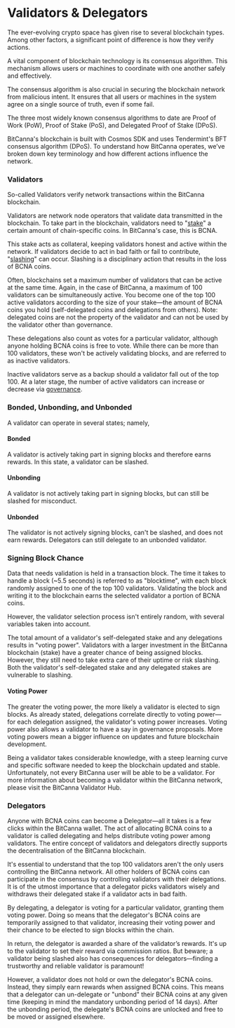 # Validators & Delegators



The ever-evolving crypto space has given rise to several blockchain types. Among other factors, a significant point of difference is how they verify actions.

A vital component of blockchain technology is its consensus algorithm. This mechanism allows users or machines to coordinate with one another safely and effectively.

The consensus algorithm is also crucial in securing the blockchain network from malicious intent. It ensures that all users or machines in the system agree on a single source of truth, even if some fail.&#x20;

The three most widely known consensus algorithms to date are Proof of Work (PoW), Proof of Stake (PoS), and Delegated Proof of Stake (DPoS).&#x20;

BitCanna's blockchain is built with Cosmos SDK and uses Tendermint's BFT consensus algorithm (DPoS). To understand how BitCanna operates, we’ve broken down key terminology and how different actions influence the network.

### Validators&#xD;

So-called Validators verify network transactions within the BitCanna blockchain.

Validators are network node operators that validate data transmitted in the blockchain. To take part in the blockchain, validators need to "[stake](staking.md)" a certain amount of chain-specific coins. In BitCanna's case, this is BCNA.&#x20;

This stake acts as collateral, keeping validators honest and active within the network. If validators decide to act in bad faith or fail to contribute, "[slashing](slashing.md)" can occur. Slashing is a disciplinary action that results in the loss of BCNA coins.

Often, blockchains set a maximum number of validators that can be active at the same time. Again, in the case of BitCanna, a maximum of 100 validators can be simultaneously active. You become one of the top 100 active validators according to the size of your stake—the amount of BCNA coins you hold (self-delegated coins and delegations from others). Note: delegated coins are not the property of the validator and can not be used by the validator other than governance.

These delegations also count as votes for a particular validator, although anyone holding BCNA coins is free to vote. While there can be more than 100 validators, these won't be actively validating blocks, and are referred to as inactive validators.&#x20;

Inactive validators serve as a backup should a validator fall out of the top 100. At a later stage, the number of active validators can increase or decrease via [governance](governance.md).&#x20;

### Bonded, Unbonding, and Unbonded&#xD;

A validator can operate in several states; namely,

#### Bonded&#xD;

A validator is actively taking part in signing blocks and therefore earns rewards. In this state, a validator can be slashed.

#### Unbonding&#xD;

A validator is not actively taking part in signing blocks, but can still be slashed for misconduct.&#x20;

#### Unbonded&#xD;

The validator is not actively signing blocks, can't be slashed, and does not earn rewards. Delegators can still delegate to an unbonded validator.

### Signing Block Chance&#xD;

Data that needs validation is held in a transaction block. The time it takes to handle a block (\~5.5 seconds) is referred to as "blocktime", with each block randomly assigned to one of the top 100 validators. Validating the block and writing it to the blockchain earns the selected validator a portion of BCNA coins.

However, the validator selection process isn't entirely random, with several variables taken into account.&#x20;

The total amount of a validator's self-delegated stake and any delegations results in "voting power". Validators with a larger investment in the BitCanna blockchain (stake) have a greater chance of being assigned blocks. However, they still need to take extra care of their uptime or risk slashing. Both the validator's self-delegated stake and any delegated stakes are vulnerable to slashing.&#x20;

#### Voting Power&#xD;

The greater the voting power, the more likely a validator is elected to sign blocks. As already stated, delegations correlate directly to voting power—for each delegation assigned, the validator's voting power increases. Voting power also allows a validator to have a say in governance proposals. More voting powers mean a bigger influence on updates and future blockchain development.

Being a validator takes considerable knowledge, with a steep learning curve and specific software needed to keep the blockchain updated and stable. Unfortunately, not every BitCanna user will be able to be a validator. For more information about becoming a validator within the BitCanna network, please visit the BitCanna Validator Hub.

### Delegators&#xD;

Anyone with BCNA coins can become a Delegator—all it takes is a few clicks within the BitCanna wallet. The act of allocating BCNA coins to a validator is called delegating and helps distribute voting power among validators. The entire concept of validators and delegators directly supports the decentralisation of the BitCanna blockchain.&#x20;

It's essential to understand that the top 100 validators aren't the only users controlling the BitCanna network. All other holders of BCNA coins can participate in the consensus by controlling validators with their delegations. It is of the utmost importance that a delegator picks validators wisely and withdraws their delegated stake if a validator acts in bad faith.&#x20;

By delegating, a delegator is voting for a particular validator, granting them voting power. Doing so means that the delegator's BCNA coins are temporarily assigned to that validator, increasing their voting power and their chance to be elected to sign blocks within the chain.&#x20;

In return, the delegator is awarded a share of the validator’s rewards. It's up to the validator to set their reward via commission ratios. But beware; a validator being slashed also has consequences for delegators—finding a trustworthy and reliable validator is paramount!

However, a validator does not hold or own the delegator's BCNA coins. Instead, they simply earn rewards when assigned BCNA coins. This means that a delegator can un-delegate or "unbond" their BCNA coins at any given time (keeping in mind the mandatory unbonding period of 14 days). After the unbonding period, the delegate's BCNA coins are unlocked and free to be moved or assigned elsewhere.



